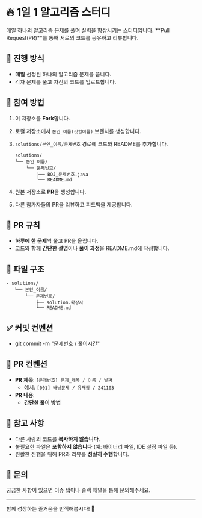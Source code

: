 # 🔥 1일 1 알고리즘 스터디

매일 하나의 알고리즘 문제를 풀며 실력을 향상시키는 스터디입니다.
**Pull Request(PR)**를 통해 서로의 코드를 공유하고 리뷰합니다.

## 📌 진행 방식

- **매일** 선정된 하나의 알고리즘 문제를 풉니다.
- 각자 문제를 풀고 자신의 코드를 업로드합니다.

## 🚀 참여 방법

1. 이 저장소를 **Fork**합니다.
2. 로컬 저장소에서 `본인_이름(깃헙이름)` 브랜치를 생성합니다.
3. `solutions/본인_이름/문제번호` 경로에 코드와 README를 추가합니다.
   ```
   solutions/
   └── 본인_이름/
       └── 문제번호/
           ├── BOJ_문제번호.java
           └── README.md
   ```
   
4. 원본 저장소로 **PR**을 생성합니다.
5. 다른 참가자들의 PR을 리뷰하고 피드백을 제공합니다.

## 📖 PR 규칙

- **하루에 한 문제**씩 풀고 PR을 올립니다.
- 코드와 함께 **간단한 설명**이나 **풀이 과정**을 README.md에 작성합니다.

## 📂 파일 구조

```
- solutions/
   └── 본인_이름/
       └── 문제번호/
           ├── solution.확장자
           └── README.md
```

## ✅ 커밋 컨벤션

- git commit -m "문제번호 / 풀이시간"

## 📢 PR 컨벤션

- **PR 제목**: `[문제번호] 문제_제목 / 이름 / 날짜`
   - 예시: `[001] 배낭문제 / 유재광 / 241103`
- **PR 내용**:
   - **간단한 풀이 방법**

## 📝 참고 사항

- 다른 사람의 코드를 **복사하지 않습니다**.
- 불필요한 파일은 **포함하지 않습니다** (예: 바이너리 파일, IDE 설정 파일 등).
- 원활한 진행을 위해 PR과 리뷰를 **성실히 수행**합니다.

## 💬 문의

궁금한 사항이 있으면 이슈 탭이나 슬랙 채널을 통해 문의해주세요.

---

함께 성장하는 즐거움을 만끽해봅시다! 🚀
